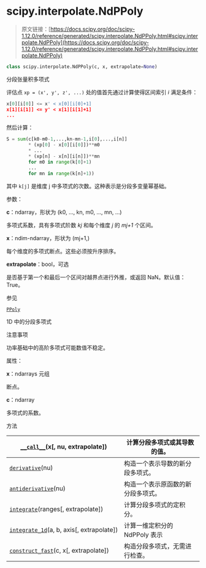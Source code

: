 # scipy.interpolate.NdPPoly

> 原文链接：[https://docs.scipy.org/doc/scipy-1.12.0/reference/generated/scipy.interpolate.NdPPoly.html#scipy.interpolate.NdPPoly](https://docs.scipy.org/doc/scipy-1.12.0/reference/generated/scipy.interpolate.NdPPoly.html#scipy.interpolate.NdPPoly)

```py
class scipy.interpolate.NdPPoly(c, x, extrapolate=None)
```

分段张量积多项式

评估点 `xp = (x', y', z', ...)` 处的值首先通过计算使得区间索引 *i* 满足条件：

```py
x[0][i[0]] <= x' < x[0][i[0]+1]
x[1][i[1]] <= y' < x[1][i[1]+1]
... 
```

然后计算：

```py
S = sum(c[k0-m0-1,...,kn-mn-1,i[0],...,i[n]]
        * (xp[0] - x[0][i[0]])**m0
        * ...
        * (xp[n] - x[n][i[n]])**mn
        for m0 in range(k[0]+1)
        ...
        for mn in range(k[n]+1)) 
```

其中 `k[j]` 是维度 j 中多项式的次数。这种表示是分段多变量幂基础。

参数：

**c**：ndarray，形状为 (k0, …, kn, m0, …, mn, …)

多项式系数，具有多项式阶数 *kj* 和每个维度 *j* 的 *mj+1* 个区间。

**x**：ndim-ndarray，形状为 (mj+1,)

每个维度的多项式断点。这些必须按升序排序。

**extrapolate**：bool，可选

是否基于第一个和最后一个区间对越界点进行外推，或返回 NaN。默认值：True。

参见

[`PPoly`](https://docs.scipy.org/doc/scipy-1.12.0/reference/generated/scipy.interpolate.PPoly.html#scipy.interpolate.PPoly "scipy.interpolate.PPoly")

1D 中的分段多项式

注意事项

功率基础中的高阶多项式可能数值不稳定。

属性：

**x**：ndarrays 元组

断点。

**c**：ndarray

多项式的系数。

方法

| [`__call__`](https://docs.scipy.org/doc/scipy-1.12.0/reference/generated/scipy.interpolate.NdPPoly.__call__.html#scipy.interpolate.NdPPoly.__call__ "scipy.interpolate.NdPPoly.__call__")(x[, nu, extrapolate]) | 计算分段多项式或其导数的值。 |
| --- | --- |
| [`derivative`](https://docs.scipy.org/doc/scipy-1.12.0/reference/generated/scipy.interpolate.NdPPoly.derivative.html#scipy.interpolate.NdPPoly.derivative "scipy.interpolate.NdPPoly.derivative")(nu) | 构造一个表示导数的新分段多项式。 |
| [`antiderivative`](https://docs.scipy.org/doc/scipy-1.12.0/reference/generated/scipy.interpolate.NdPPoly.antiderivative.html#scipy.interpolate.NdPPoly.antiderivative "scipy.interpolate.NdPPoly.antiderivative")(nu) | 构造一个表示原函数的新分段多项式。 |
| [`integrate`](https://docs.scipy.org/doc/scipy-1.12.0/reference/generated/scipy.interpolate.NdPPoly.integrate.html#scipy.interpolate.NdPPoly.integrate "scipy.interpolate.NdPPoly.integrate")(ranges[, extrapolate]) | 计算分段多项式的定积分。 |
| [`integrate_1d`](https://docs.scipy.org/doc/scipy-1.12.0/reference/generated/scipy.interpolate.NdPPoly.integrate_1d.html#scipy.interpolate.NdPPoly.integrate_1d "scipy.interpolate.NdPPoly.integrate_1d")(a, b, axis[, extrapolate]) | 计算一维定积分的 NdPPoly 表示 |
| [`construct_fast`](https://docs.scipy.org/doc/scipy-1.12.0/reference/generated/scipy.interpolate.NdPPoly.construct_fast.html#scipy.interpolate.NdPPoly.construct_fast "scipy.interpolate.NdPPoly.construct_fast")(c, x[, extrapolate]) | 构造分段多项式，无需进行检查。 |
